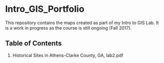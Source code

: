 # Intro_GIS_Portfolio
This repository contains the maps created as part of my Intro to GIS Lab. It is a work in progress as the course is still ongoing (Fall 2017). 

## Table of Contents

1. Historical Sites in Athens-Clarke County, GA, lab2.pdf
